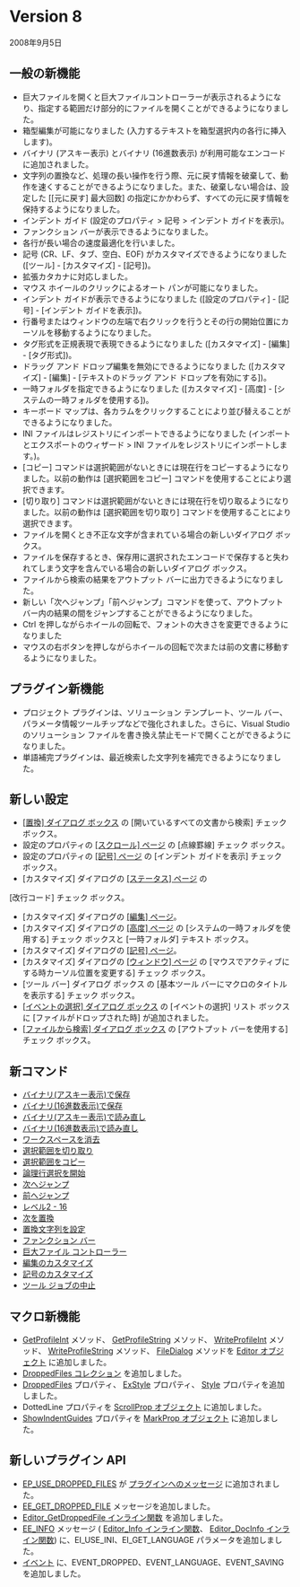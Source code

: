 # Version 8

2008年9月5日

## 一般の新機能

- 巨大ファイルを開くと巨大ファイルコントローラーが表示されるようになり、指定する範囲だけ部分的にファイルを開くことができるようになりました。
- 箱型編集が可能になりました (入力するテキストを箱型選択内の各行に挿入します)。
- バイナリ (アスキー表示) とバイナリ (16進数表示) が利用可能なエンコードに追加されました。
- 文字列の置換など、処理の長い操作を行う際、元に戻す情報を破棄して、動作を速くすることができるようになりました。また、破棄しない場合は、設定した \[\[元に戻す\] 最大回数\] の指定にかかわらず、すべての元に戻す情報を保持するようになりました。
- インデント ガイド (設定のプロパティ > 記号 \> インデント ガイドを表示)。
- ファンクション バーが表示できるようになりました。
- 各行が長い場合の速度最適化を行いました。
- 記号 (CR、LF、タブ、空白、EOF) がカスタマイズできるようになりました (\[ツール\] - \[カスタマイズ\] - \[記号\])。
- 拡張カタカナに対応しました。
- マウス ホイールのクリックによるオート パンが可能になりました。
- インデント ガイドが表示できるようになりました (\[設定のプロパティ\] \- \[記号\] \- \[インデント ガイドを表示\])。
- 行番号またはウィンドウの左端で右クリックを行うとその行の開始位置にカーソルを移動するようになりました。
- タグ形式を正規表現で表現できるようになりました (\[カスタマイズ\] \- \[編集\] \- \[タグ形式\])。
- ドラッグ アンド ドロップ編集を無効にできるようになりました (\[カスタマイズ\] \- \[編集\] \- \[テキストのドラッグ アンド ドロップを有効にする\])。
- 一時フォルダを指定できるようになりました (\[カスタマイズ\] \- \[高度\] \- \[システムの一時フォルダを使用する\])。
- キーボード マップは、各カラムをクリックすることにより並び替えることができるようになりました。
- INI ファイルはレジストリにインポートできるようになりました (インポートとエクスポートのウィザード > INI ファイルをレジストリにインポートします。)。
- \[コピー\] コマンドは選択範囲がないときには現在行をコピーするようになりました。以前の動作は \[選択範囲をコピー\] コマンドを使用することにより選択できます。
- \[切り取り\] コマンドは選択範囲がないときには現在行を切り取るようになりました。以前の動作は \[選択範囲を切り取り\] コマンドを使用することにより選択できます。
- ファイルを開くとき不正な文字が含まれている場合の新しいダイアログ ボックス。
- ファイルを保存するとき、保存用に選択されたエンコードで保存すると失われてしまう文字を含んでいる場合の新しいダイアログ ボックス。
- ファイルから検索の結果をアウトプット バーに出力できるようになりました。
- 新しい「次へジャンプ」「前へジャンプ」コマンドを使って、アウトプット バー内の結果の間をジャンプすることができるようになりました。
- Ctrl を押しながらホイールの回転で、フォントの大きさを変更できるようになりました
- マウスの右ボタンを押しながらホイールの回転で次または前の文書に移動するようになりました。

## プラグイン新機能

- プロジェクト プラグインは、ソリューション テンプレート、ツール バー、パラメータ情報ツールチップなどで強化されました。さらに、Visual Studio のソリューション ファイルを書き換え禁止モードで開くことができるようになりました。
- 単語補完プラグインは、最近検索した文字列を補完できるようになりました。

## 新しい設定

- [\[置換\] ダイアログ ボックス](../dlg/replace/index) の \[開いているすべての文書から検索\] チェック ボックス。
- 設定のプロパティの [\[スクロール\] ページ](../dlg/properties/scroll/index) の \[点線罫線\] チェック ボックス。
- 設定のプロパティの [\[記号\] ページ](../dlg/properties/marks/index) の \[インデント ガイドを表示\] チェック ボックス。
- \[カスタマイズ\] ダイアログの [\[ステータス\] ページ](../dlg/customize/status/index) の

\[改行コード\] チェック ボックス。
- \[カスタマイズ\] ダイアログの [\[編集\] ページ](../dlg/customize/edit/index)。
- \[カスタマイズ\] ダイアログの [\[高度\] ページ](../dlg/customize/advanced/index) の \[システムの一時フォルダを使用する\] チェック ボックスと \[一時フォルダ\] テキスト ボックス。
- \[カスタマイズ\] ダイアログの [\[記号\] ページ](../dlg/customize/marks/index)。
- \[カスタマイズ\] ダイアログの [\[ウィンドウ\] ページ](../dlg/customize/window/index) の \[マウスでアクティブにする時カーソル位置を変更する\] チェック ボックス。
- \[ツール バー\] ダイアログ ボックス の \[基本ツール バーにマクロのタイトルを表示する\] チェック ボックス。
- [\[イベントの選択\] ダイアログ ボックス](../dlg/macro_customize/my_macros/select_events/index) の
\[イベントの選択\] リスト ボックスに \[ファイルがドロップされた時\] が追加されました。
- [\[ファイルから検索\] ダイアログ ボックス](../dlg/find_in_files/index) の
\[アウトプット バーを使用する\] チェック ボックス。

## 新コマンド

- [バイナリ(アスキー表示)で保存](../cmd/file/file_save_binary)
- [バイナリ(16進数表示)で保存](../cmd/file/file_save_hex)
- [バイナリ(アスキー表示)で読み直し](../cmd/file/file_reload_binary)
- [バイナリ(16進数表示)で読み直し](../cmd/file/file_reload_hex)
- [ワークスペースを消去](../cmd/file/erase_workspace)
- [選択範囲を切り取り](../cmd/edit/edit_cut_sel)
- [選択範囲をコピー](../cmd/edit/edit_copy_sel)
- [論理行選択を開始](../cmd/edit/select_logical_line)
- [次へジャンプ](../cmd/edit/jump_next)
- [前へジャンプ](../cmd/edit/jump_prev)
- [レベル2 - 16](../cmd/edit/outline_level)
- [次を置換](../cmd/search/replace_next)
- [置換文字列を設定](../cmd/search/retrieve_replace_text)
- [ファンクション バー](../cmd/view/view_function_bar)
- [巨大ファイル コントローラー](../cmd/view/large_file_bar)
- [編集のカスタマイズ](../cmd/tools/customize_edit)
- [記号のカスタマイズ](../cmd/tools/customize_marks)
- [ツール ジョブの中止](../cmd/tools/terminate_tool)

## マクロ新機能

- [GetProfileInt](../macro/editor/getprofileint) メソッド、 [GetProfileString](../macro/editor/getprofilestring)
メソッド、 [WriteProfileInt](../macro/editor/writeprofileint) メソッド、 [WriteProfileString](../macro/editor/writeprofilestring)
メソッド、 [FileDialog](../macro/editor/filedialog) メソッドを [Editor オブジェクト](../macro/editor/index) に追加しました。
- [DroppedFiles コレクション](../macro/dropped_files/index) を追加しました。
- [DroppedFiles](../macro/window/droppedfiles) プロパティ、 [ExStyle](../macro/window/exstyle)
プロパティ、 [Style](../macro/window/style) プロパティを追加しました。
- DottedLine プロパティを
[ScrollProp オブジェクト](../macro/scroll_prop/index) に追加しました。
- [ShowIndentGuides](../macro/mark_prop/show_indent_guides)
プロパティを [MarkProp オブジェクト](../macro/mark_prop/index) に追加しました。

## 新しいプラグイン API

- [EP\_USE\_DROPPED\_FILES](../plugin/plugin_message/ep_use_dropped_files) が [プラグインへのメッセージ](../plugin/plugin_message/index) に追加されました。
- [EE\_GET\_DROPPED\_FILE](../plugin/message/ee_get_dropped_file)
メッセージを追加しました。
- [Editor\_GetDroppedFile インライン関数](../plugin/macro/editor_getdroppedfile) を追加しました。
- [EE\_INFO](../plugin/message/ee_info) メッセージ ( [Editor\_Info インライン関数](../plugin/macro/editor_info)、 [Editor\_DocInfo インライン関数](../plugin/macro/editor_docinfo))
に、EI\_USE\_INI、EI\_GET\_LANGUAGE パラメータを追加しました。
- [イベント](../plugin/event/index) に、EVENT\_DROPPED、EVENT\_LANGUAGE、EVENT\_SAVING
を追加しました。
